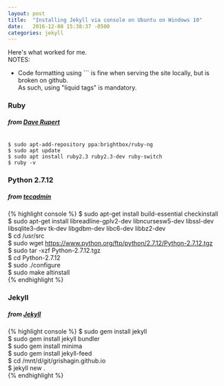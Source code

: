 ```yaml
---
layout: post
title:  "Installing Jekyll via console on Ubuntu on Windows 10"
date:   2016-12-08 15:38:37 -0500
categories: jekyll
---
```

Here's what worked for me.  
NOTES:
  
- Code formatting using \`\`\` is fine when serving the site locally, but is broken on github.  
As such, using "liquid tags" is mandatory.  

### Ruby 

##### *from [Dave Rupert][daverupert]*  

```console

$ sudo apt-add-repository ppa:brightbox/ruby-ng  
$ sudo apt update  
$ sudo apt install ruby2.3 ruby2.3-dev ruby-switch  
$ ruby -v  

``` 

### Python 2.7.12  

##### *from [tecadmin]*  

{% highlight console %}
$ sudo apt-get install build-essential checkinstall  
$ sudo apt-get install libreadline-gplv2-dev libncursesw5-dev libssl-dev libsqlite3-dev tk-dev libgdbm-dev libc6-dev libbz2-dev  
$ cd /usr/src  
$ sudo wget https://www.python.org/ftp/python/2.7.12/Python-2.7.12.tgz  
$ sudo tar -xzf Python-2.7.12.tgz  
$ cd Python-2.7.12  
$ sudo ./configure  
$ sudo make altinstall  
{% endhighlight %} 

### Jekyll  

##### *from [Jekyll][jekyllrb]*  

{% highlight console %}
$ sudo gem install jekyll  
$ sudo gem install jekyll bundler  
$ sudo gem install minima  
$ sudo gem install jekyll-feed  
$ cd /mnt/d/git/grishagin.github.io  
$ jekyll new .  
{% endhighlight %} 






[daverupert]: http://daverupert.com/2016/04/jekyll-on-windows-with-console/
[tecadmin]: http://tecadmin.net/install-python-2-7-on-ubuntu-and-linuxmint/
[jekyllrb]: https://jekyllrb.com/docs/quickstart/